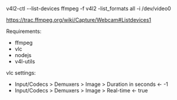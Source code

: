 v4l2-ctl --list-devices ffmpeg -f v4l2 -list_formats all -i /dev/video0

https://trac.ffmpeg.org/wiki/Capture/Webcam#Listdevices1

Requirements:

- ffmpeg
- vlc
- nodejs
- v4l-utils

vlc settings:

- Input/Codecs > Demuxers > Image > Duration in seconds <- -1
- Input/Codecs > Demuxers > Image > Real-time <- true
